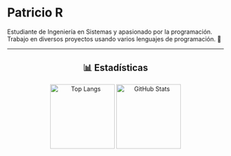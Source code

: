 <div >
  <!-- Título e Introducción -->
  <h1>Patricio R</h1>
  <p>Estudiante de Ingeniería en Sistemas y apasionado por la programación. Trabajo en diversos proyectos usando varios lenguajes de programación. 🚀</p>

  <hr />
  <!-- Stats -->
 <h2 align="center">📊 Estadísticas</h2>
  <div align="center">
    <img src="https://github-readme-stats.vercel.app/api/top-langs/?username=pattoor&layout=compact&theme=dark" alt="Top Langs" height="150" />
    <img src="http://github-profile-summary-cards.vercel.app/api/cards/stats?username=pattoor&theme=dark" alt="GitHub Stats" height="150" />
  </div>
</div>

 
